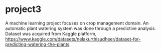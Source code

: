 # project3
A machine learning project focuses on crop management domain. An automatic plant watering system was done through a predictive analysis. Dataset was acquired from Kaggle platform, https://www.kaggle.com/datasets/nelakurthisudheer/dataset-for-predicting-watering-the-plants. 
